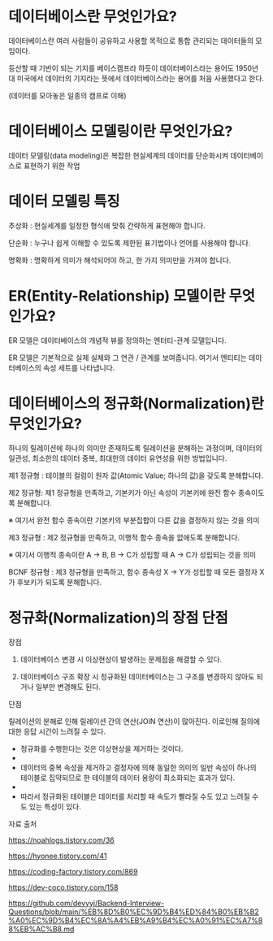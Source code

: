 데이터베이스란 무엇인가요?
===

 데이터베이스란 여러 사람들이 공유하고 사용할 목적으로 통합 관리되는 데이터들의 모임이다.

등산할 때 기반이 되는 기지를 베이스캠프라 하듯이 데이터베이스라는 용어도 1950년대 미국에서 데이터의 기지라는 뜻에서 데이터베이스라는 용어를 처음 사용했다고 한다.

(데이터를 모아놓은 일종의 캠프로 이해)

데이터베이스 모델링이란 무엇인가요?
===

데이터 모델링(data modeling)은 복잡한 현실세계의 데이터를 단순화시켜 데이터베이스로 표현하기 위한 작업

데이터 모델링 특징
===

추상화 : 현실세계를 일정한 형식에 맞춰 간략하게 표현해야 합니다.

단순화 : 누구나 쉽게 이해할 수 있도록 제한된 표기법이나 언어를 사용해야 합니다.

명확화 : 명확하게 의미가 해석되어야 하고, 한 가지 의미만을 가져야 합니다.

ER(Entity-Relationship) 모델이란 무엇인가요?
====

ER 모델은 데이터베이스의 개념적 뷰를 정의하는 엔터티-관계 모델입니다.

ER 모델은 기본적으로 실제 실체와 그 연관 / 관계를 보여줍니다. 여기서 엔티티는 데이터베이스의 속성 세트를 나타냅니다.

데이터베이스의 정규화(Normalization)란 무엇인가요?
===

하나의 릴레이션에 하나의 의미만 존재하도록 릴레이션을 분해하는 과정이며, 데이터의 일관성, 최소한의 데이터 중복, 최대한의 데이터 유연성을 위한 방법입니다.

제1 정규형 : 테이블의 컬럼이 원자 값(Atomic Value; 하나의 값)을 갖도록 분해합니다.

제2 정규형: 제1 정규형을 만족하고, 기본키가 아닌 속성이 기본키에 완전 함수 종속이도록 분해합니다.

※ 여기서 완전 함수 종속이란 기본키의 부분집합이 다른 값을 결정하지 않는 것을 의미


제3 정규형 : 제2 정규형을 만족하고, 이행적 함수 종속을 없애도록 분해합니다.

※ 여기서 이행적 종속이란 A → B, B → C가 성립할 때 A → C가 성립되는 것을 의미


BCNF 정규형 : 제3 정규형을 만족하고, 함수 종속성 X → Y가 성립할 때 모든 결정자 X가 후보키가 되도록 분해합니다.


정규화(Normalization)의 장점 단점
===

장점

1. 데이터베이스 변경 시 이상현상이 발생하는 문제점을 해결할 수 있다.

2. 데이터베이스 구조 확장 시 정규화된 데이터베이스는 그 구조를 변경하지 않아도 되거나 일부만 변경해도 된다.

단점

릴레이션의 분해로 인해 릴레이션 간의 연산(JOIN 연산)이 많아진다. 이로인해 질의에 대한 응답 시간이 느려질 수 있다.

+ 정규화를 수행한다는 것은 이상현상을 제거하는 것이다.
+
+ 데이터의 중복 속성을 제거하고 결정자에 의해 동일한 의미의 일반 속성이 하나의 테이블로 집약되므로 한 테이블의 데이터 용량이 최소화되는 효과가 있다.
+
+ 따라서 정규화된 테이블은 데이터를 처리할 때 속도가 빨라질 수도 있고 느려질 수도 있는 특성이 있다.


자료 출처

https://noahlogs.tistory.com/36

https://hyonee.tistory.com/41

https://coding-factory.tistory.com/869

https://dev-coco.tistory.com/158

https://github.com/devyyj/Backend-Interview-Questions/blob/main/%EB%8D%B0%EC%9D%B4%ED%84%B0%EB%B2%A0%EC%9D%B4%EC%8A%A4%EB%A9%B4%EC%A0%91%EC%A7%88%EB%AC%B8.md
